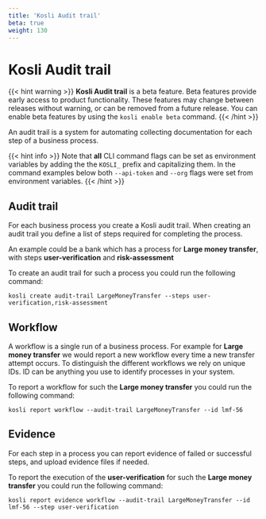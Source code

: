 ```yaml
---
title: 'Kosli Audit trail'
beta: true
weight: 130
---
```

# Kosli Audit trail

{{< hint warning >}}
**Kosli Audit trail** is a beta feature.
Beta features provide early access to product functionality. These
features may change between releases without warning, or can be removed from a 
future release. You can enable beta features by using the `kosli enable beta` command.
{{< /hint >}}

An audit trail is a system for automating collecting documentation for each step of a business process.

{{< hint info >}}
Note that **all** CLI command flags can be set as environment variables by adding the the `KOSLI_` prefix and capitalizing them. 
In the command examples below both `--api-token` and `--org` flags were set from environment variables.
{{< /hint >}}

## Audit trail
For each business process you create a Kosli audit trail.
When creating an audit trail you define a list of steps required for completing the process.

An example could be a bank which has a process for **Large money transfer**,
with steps **user-verification** and **risk-assessment**

To create an audit trail for such a process you could run the following command:
```
kosli create audit-trail LargeMoneyTransfer --steps user-verification,risk-assessment
```

## Workflow
A workflow is a single run of a business process. For example for **Large money transfer**
we would report a new workflow every time a new transfer attempt occurs. To distinguish
the different workflows we rely on unique IDs. ID can be anything you use to identify
processes in your system.

To report a workflow for such the **Large money transfer** you could run the following command:
```
kosli report workflow --audit-trail LargeMoneyTransfer --id lmf-56
```

## Evidence
For each step in a process you can report evidence of failed or successful steps,
and upload evidence files if needed.

To report the execution of the **user-verification** for such the **Large money transfer**
you could run the following command:
```
kosli report evidence workflow --audit-trail LargeMoneyTransfer --id lmf-56 --step user-verification
```
